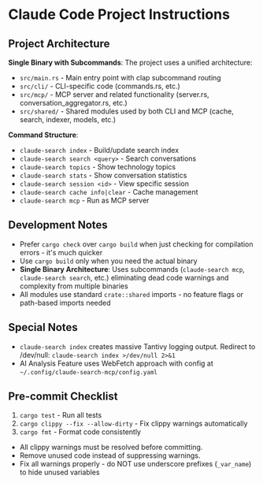 # Claude Code Project Instructions

## Project Architecture

**Single Binary with Subcommands**: The project uses a unified architecture:
- `src/main.rs` - Main entry point with clap subcommand routing
- `src/cli/` - CLI-specific code (commands.rs, etc.)
- `src/mcp/` - MCP server and related functionality (server.rs, conversation_aggregator.rs, etc.)
- `src/shared/` - Shared modules used by both CLI and MCP (cache, search, indexer, models, etc.)

**Command Structure**:
- `claude-search index` - Build/update search index
- `claude-search search <query>` - Search conversations  
- `claude-search topics` - Show technology topics
- `claude-search stats` - Show conversation statistics
- `claude-search session <id>` - View specific session
- `claude-search cache info|clear` - Cache management
- `claude-search mcp` - Run as MCP server

## Development Notes

- Prefer `cargo check` over `cargo build` when just checking for compilation errors - it's much quicker
- Use `cargo build` only when you need the actual binary
- **Single Binary Architecture**: Uses subcommands (`claude-search mcp`, `claude-search search`, etc.) eliminating dead code warnings and complexity from multiple binaries
- All modules use standard `crate::shared` imports - no feature flags or path-based imports needed

## Special Notes

- `claude-search index` creates massive Tantivy logging output. Redirect to /dev/null: `claude-search index >/dev/null 2>&1`
- AI Analysis Feature uses WebFetch approach with config at `~/.config/claude-search-mcp/config.yaml`

## Pre-commit Checklist

1. `cargo test` - Run all tests
2. `cargo clippy --fix --allow-dirty` - Fix clippy warnings automatically  
3. `cargo fmt` - Format code consistently

- All clippy warnings must be resolved before committing.
- Remove unused code instead of suppressing warnings.
- Fix all warnings properly - do NOT use underscore prefixes (`_var_name`) to hide unused variables
